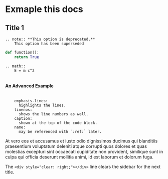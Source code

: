 Exmaple this docs
=======================

Title 1
------------

```eval_rst
.. note:: **This option is deprecated.**
    This option has been superseded
```

```python
def function():
    return True
```

```eval_rst
.. math::
    E = m c^2
```



``` important:: Its a note! in markdown!
```

#### An Advanced Example


``` sidebar:: Line numbers and highlights

    emphasis-lines:
      highlights the lines.
    linenos:
      shows the line numbers as well.
    caption:
      shown at the top of the code block.
    name:
      may be referenced with `:ref:` later.
```

At vero eos et accusamus et iusto odio dignissimos ducimus qui blanditiis praesentium voluptatum deleniti atque corrupti quos dolores et quas molestias excepturi sint occaecati cupiditate non provident, similique sunt in culpa qui officia deserunt mollitia animi, id est laborum et dolorum fuga.

The `<div style="clear: right;"></div>` line clears the sidebar for the next title.

<div style="clear: right;"></div>

